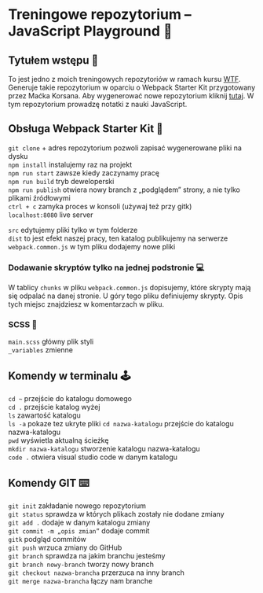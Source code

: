 # Treningowe repozytorium – JavaScript Playground 🚧
## Tytułem wstępu 🚀
To jest jedno z moich treningowych repozytoriów w ramach kursu [WTF](https://cotenfrontend.pl/). Generuje takie repozytorium w oparciu o Webpack Starter Kit przygotowany przez Maćka Korsana. Aby wygenerować nowe repozytorium kliknij [tutaj](https://github.com/maciejkorsan/wtf-webpack-starter/generate). W tym repozytorium prowadzę notatki z nauki JavaScript.

## Obsługa Webpack Starter Kit 🎁
`git clone` + adres repozytorium pozwoli zapisać wygenerowane pliki na dysku  
`npm install` instalujemy raz na projekt  
`npm run start` zawsze kiedy zaczynamy pracę  
`npm run build` tryb deweloperski  
`npm run publish` otwiera nowy branch z „podglądem” strony, a nie tylko plikami źródłowymi  
`ctrl + c` zamyka proces w konsoli (używaj też przy gitk)  
`localhost:8080` live server  

`src` edytujemy pliki tylko w tym folderze  
`dist` to jest efekt naszej pracy, ten katalog publikujemy na serwerze  
`webpack.common.js` w tym pliku dodajemy nowe pliki   

### Dodawanie skryptów tylko na jednej podstronie 💻
W tablicy `chunks` w pliku `webpack.common.js` dopisujemy, które skrypty mają się odpalać na danej stronie. U góry tego pliku definiujemy skrypty. Opis tych miejsc znajdziesz w komentarzach w pliku.

### SCSS 💄
`main.scss` główny plik styli  
`_variables` zmienne    

## Komendy w terminalu 🕹
`cd ~` przejście do katalogu domowego  
`cd .` przejście katalog wyżej  
`ls` zawartość katalogu  
`ls -a` pokaze tez ukryte pliki
`cd nazwa-katalogu` przejście do katalogu nazwa-katalogu  
`pwd` wyświetla aktualną ścieżkę  
`mkdir nazwa-katalogu` stworzenie katalogu nazwa-katalogu  
`code .` otwiera visual studio code w danym katalogu  

## Komendy GIT ⌨️
`git init` zakładanie nowego repozytorium  
`git status` sprawdza w których plikach zostały nie dodane zmiany  
`git add .` dodaje w danym katalogu zmiany   
`git commit -m „opis zmian”` dodaje commit  
`gitk` podgląd commitów  
`git push` wrzuca zmiany do GitHub  
`git branch` sprawdza na jakim branchu jesteśmy  
`git branch nowy-branch` tworzy nowy branch  
`git checkout nazwa-brancha` przerzuca na inny branch  
`git merge nazwa-brancha` łączy nam branche  



